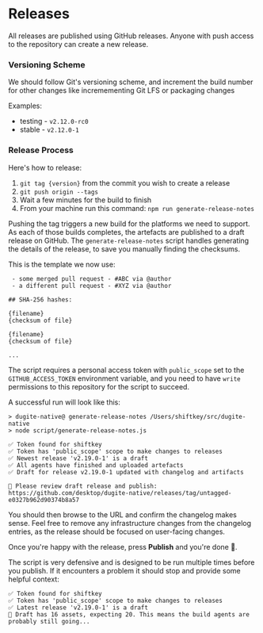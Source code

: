 # Releases

All releases are published using GitHub releases. Anyone with push access to the
repository can create a new release.

### Versioning Scheme

We should follow Git's versioning scheme, and increment the build number for other changes like incremementing Git LFS or packaging changes

Examples:

- testing - `v2.12.0-rc0`
- stable - `v2.12.0-1`

### Release Process

Here's how to release:

1. `git tag {version}` from the commit you wish to create a release
1. `git push origin --tags`
1. Wait a few minutes for the build to finish
1. From your machine run this command: `npm run generate-release-notes`

Pushing the tag triggers a new build for the platforms we need to support. As
each of those builds completes, the artefacts are published to a draft release
on GitHub. The `generate-release-notes` script handles generating the details
of the release, to save you manually finding the checksums.

This is the template we now use:

```
 - some merged pull request - #ABC via @author
 - a different pull request - #XYZ via @author

## SHA-256 hashes:

{filename}
{checksum of file}

{filename}
{checksum of file}

...
```

The script requires a personal access token with `public_scope` set to the
`GITHUB_ACCESS_TOKEN` environment variable, and you need to have `write`
permissions to this repository for the script to succeed.

A successful run will look like this:

```
> dugite-native@ generate-release-notes /Users/shiftkey/src/dugite-native
> node script/generate-release-notes.js

✅ Token found for shiftkey
✅ Token has 'public_scope' scope to make changes to releases
✅ Newest release 'v2.19.0-1' is a draft
✅ All agents have finished and uploaded artefacts
✅ Draft for release v2.19.0-1 updated with changelog and artifacts

🚨 Please review draft release and publish: https://github.com/desktop/dugite-native/releases/tag/untagged-e0327b962d90374b8a57
```

You should then browse to the URL and confirm the changelog makes sense. Feel
free to remove any infrastructure changes from the changelog entries, as the
release should be focused on user-facing changes.

Once you're happy with the release, press **Publish** and you're done :tada:.

The script is very defensive and is designed to be run multiple times before you
publish. If it encounters a problem it should stop and provide some helpful
context:

```
✅ Token found for shiftkey
✅ Token has 'public_scope' scope to make changes to releases
✅ Latest release 'v2.19.0-1' is a draft
🔴 Draft has 16 assets, expecting 20. This means the build agents are probably still going...
```
